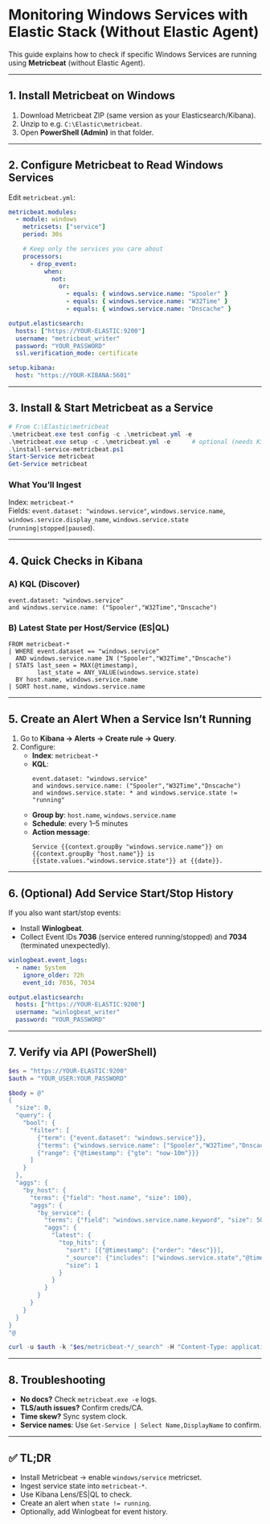 # Monitoring Windows Services with Elastic Stack (Without Elastic Agent)

This guide explains how to check if specific Windows Services are running using **Metricbeat** (without Elastic Agent).

---

## 1. Install Metricbeat on Windows
1. Download Metricbeat ZIP (same version as your Elasticsearch/Kibana).
2. Unzip to e.g. `C:\Elastic\metricbeat`.
3. Open **PowerShell (Admin)** in that folder.

---

## 2. Configure Metricbeat to Read Windows Services
Edit `metricbeat.yml`:

```yaml
metricbeat.modules:
  - module: windows
    metricsets: ["service"]
    period: 30s

    # Keep only the services you care about
    processors:
      - drop_event:
          when:
            not:
              or:
                - equals: { windows.service.name: "Spooler" }
                - equals: { windows.service.name: "W32Time" }
                - equals: { windows.service.name: "Dnscache" }

output.elasticsearch:
  hosts: ["https://YOUR-ELASTIC:9200"]
  username: "metricbeat_writer"
  password: "YOUR_PASSWORD"
  ssl.verification_mode: certificate

setup.kibana:
  host: "https://YOUR-KIBANA:5601"
```

---

## 3. Install & Start Metricbeat as a Service
```powershell
# From C:\Elastic\metricbeat
.\metricbeat.exe test config -c .\metricbeat.yml -e
.\metricbeat.exe setup -c .\metricbeat.yml -e      # optional (needs Kibana)
.\install-service-metricbeat.ps1
Start-Service metricbeat
Get-Service metricbeat
```

### What You’ll Ingest
Index: `metricbeat-*`  
Fields: `event.dataset: "windows.service"`, `windows.service.name`, `windows.service.display_name`, `windows.service.state` (`running|stopped|paused`).

---

## 4. Quick Checks in Kibana

### A) KQL (Discover)
```kql
event.dataset: "windows.service" 
and windows.service.name: ("Spooler","W32Time","Dnscache")
```

### B) Latest State per Host/Service (ES|QL)
```esql
FROM metricbeat-*
| WHERE event.dataset == "windows.service"
  AND windows.service.name IN ("Spooler","W32Time","Dnscache")
| STATS last_seen = MAX(@timestamp),
        last_state = ANY_VALUE(windows.service.state)
  BY host.name, windows.service.name
| SORT host.name, windows.service.name
```

---

## 5. Create an Alert When a Service Isn’t Running
1. Go to **Kibana → Alerts → Create rule → Query**.
2. Configure:
   - **Index**: `metricbeat-*`
   - **KQL**:
     ```kql
     event.dataset: "windows.service"
     and windows.service.name: ("Spooler","W32Time","Dnscache")
     and windows.service.state: * and windows.service.state != "running"
     ```
   - **Group by**: `host.name`, `windows.service.name`
   - **Schedule**: every 1–5 minutes
   - **Action message**:
     ```
     Service {{context.groupBy "windows.service.name"}} on {{context.groupBy "host.name"}} is {{state.values."windows.service.state"}} at {{date}}.
     ```

---

## 6. (Optional) Add Service Start/Stop History
If you also want start/stop events:

- Install **Winlogbeat**.
- Collect Event IDs **7036** (service entered running/stopped) and **7034** (terminated unexpectedly).

```yaml
winlogbeat.event_logs:
  - name: System
    ignore_older: 72h
    event_id: 7036, 7034

output.elasticsearch:
  hosts: ["https://YOUR-ELASTIC:9200"]
  username: "winlogbeat_writer"
  password: "YOUR_PASSWORD"
```

---

## 7. Verify via API (PowerShell)
```powershell
$es = "https://YOUR-ELASTIC:9200"
$auth = "YOUR_USER:YOUR_PASSWORD"

$body = @"
{
  "size": 0,
  "query": {
    "bool": {
      "filter": [
        {"term": {"event.dataset": "windows.service"}},
        {"terms": {"windows.service.name": ["Spooler","W32Time","Dnscache"]}},
        {"range": {"@timestamp": {"gte": "now-10m"}}}
      ]
    }
  },
  "aggs": {
    "by_host": {
      "terms": {"field": "host.name", "size": 100},
      "aggs": {
        "by_service": {
          "terms": {"field": "windows.service.name.keyword", "size": 50},
          "aggs": {
            "latest": {
              "top_hits": {
                "sort": [{"@timestamp": {"order": "desc"}}],
                "_source": {"includes": ["windows.service.state","@timestamp"]},
                "size": 1
              }
            }
          }
        }
      }
    }
  }
}
"@

curl -u $auth -k "$es/metricbeat-*/_search" -H "Content-Type: application/json" -d $body
```

---

## 8. Troubleshooting
- **No docs?** Check `metricbeat.exe -e` logs.
- **TLS/auth issues?** Confirm creds/CA.
- **Time skew?** Sync system clock.
- **Service names**: Use `Get-Service | Select Name,DisplayName` to confirm.

---

## ✅ TL;DR
- Install Metricbeat → enable `windows/service` metricset.  
- Ingest service state into `metricbeat-*`.  
- Use Kibana Lens/ES|QL to check.  
- Create an alert when `state != running`.  
- Optionally, add Winlogbeat for event history.  

